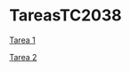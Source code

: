 # TareasTC2038


[Tarea 1](TC2038/A11_Algoritmos_A01709338/README.md)

[Tarea 2](TC2038/Actividad1_4/main.cpp)
